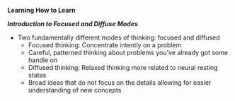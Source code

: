**Learning How to Learn**

***Introduction to Focused and Diffuse Modes***

* Two fundamentally different modes of thinking: focused and diffused
  * Focused thinking: Concentrate intently on a problem
   * Careful, patterned thinking about problems you've already got some handle on
  * Diffused thinking: Relaxed thinking more related to neural resting states
   * Broad ideas that do not focus on the details allowing for easier understanding of new concepts
  

